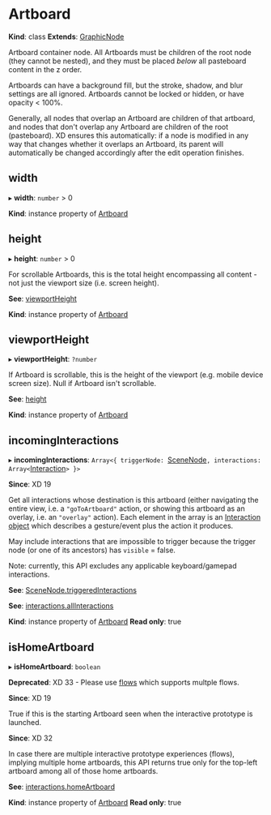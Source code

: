 # Artboard

**Kind**: class
**Extends**: [GraphicNode](#graphicnode)

Artboard container node. All Artboards must be children of the root node (they cannot be nested), and they must be placed _below_ all
pasteboard content in the z order.

Artboards can have a background fill, but the stroke, shadow, and blur settings are all ignored. Artboards cannot be locked or hidden,
or have opacity < 100%.

Generally, all nodes that overlap an Artboard are children of that artboard, and nodes that don't overlap any Artboard are children
of the root (pasteboard). XD ensures this automatically: if a node is modified in any way that changes whether it overlaps an
Artboard, its parent will automatically be changed accordingly after the edit operation finishes.

## width

▸ **width**: `number` > 0

**Kind**: instance property of [Artboard](#artboard)

## height

▸ **height**: `number` > 0

For scrollable Artboards, this is the total height encompassing all content - not just the viewport size (i.e. screen height).

**See**: [viewportHeight](#artboardviewportheight--number)

**Kind**: instance property of [Artboard](#artboard)

## viewportHeight

▸ **viewportHeight**: `?number`

If Artboard is scrollable, this is the height of the viewport (e.g. mobile device screen size). Null if Artboard isn't scrollable.

**See**: [height](#artboardheight--number--0)

**Kind**: instance property of [Artboard](#artboard)

## incomingInteractions

▸ **incomingInteractions**: `Array<{ triggerNode: `[SceneNode](#scenenode)`, interactions: Array<`[Interaction](/develop/reference/interactions#typedef-interaction)`> }>`

**Since**: XD 19

Get all interactions whose destination is this artboard (either navigating the entire view, i.e. a `"goToArtboard"` action, or
showing this artboard as an overlay, i.e. an `"overlay"` action). Each element in the array is an [Interaction object](/develop/reference/interactions#typedef-interaction)
which describes a gesture/event plus the action it produces.

May include interactions that are impossible to trigger because the trigger node (or one of its ancestors) has `visible` = false.

Note: currently, this API excludes any applicable keyboard/gamepad interactions.

**See**: [SceneNode.triggeredInteractions](#scenenode-triggeredinteractions)

**See**: [interactions.allInteractions](/develop/reference/interactions#interactionsallinteractions--arraytriggernode-scenenode-interactions-arrayinteraction)

**Kind**: instance property of [Artboard](#artboard)
**Read only**: true

## isHomeArtboard

▸ **isHomeArtboard**: `boolean`

**Deprecated**: XD 33 - Please use [flows](/develop/reference/interactions/#interactionsflows--arrayflowinfo) which supports multple flows.

**Since**: XD 19

True if this is the starting Artboard seen when the interactive prototype is launched.

**Since**: XD 32

In case there are multiple interactive prototype experiences (flows), implying multiple home artboards, this API returns true only for the top-left artboard among all of those home artboards.

**See**: [interactions.homeArtboard](/develop/reference/interactions/#module_interactions-homeArtboard)

**Kind**: instance property of [Artboard](#artboard)
**Read only**: true
